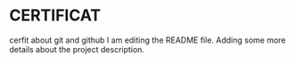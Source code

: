 # CERTIFICAT
cerfit about git and github
I am editing the README file. Adding some more details about the project description.
